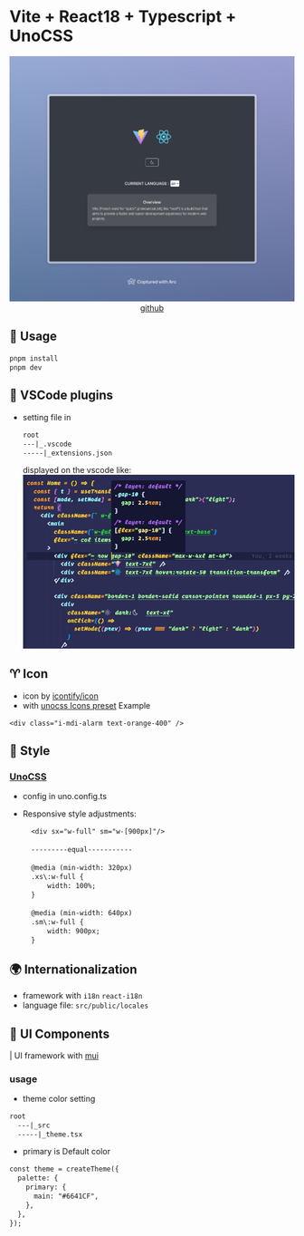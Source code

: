# Vite + React18 + Typescript + UnoCSS

<div align="center">
    <a href="#">
        <img src="./src/assets/screenShot.jpeg"/>
    </a>
</div>

<div align="center">
    <a href="https://github.com/Fizzbow/vite-template-react-unocss">github</a>
</div>

## 🔧 Usage

```
pnpm install
pnpm dev
```

## 📝 VSCode plugins

- setting file in

  ```
  root
  ---|_.vscode
  -----|_extensions.json
  ```

  displayed on the vscode like:
  <img src="./src/assets/vscode.jpeg"/>

## ♈️ Icon

- icon by [icontify/icon](https://icon-sets.iconify.design/)
- with [unocss Icons preset](https://unocss.dev/presets/icons) Example

```
<div class="i-mdi-alarm text-orange-400" />
```

## 🎨 Style

### [UnoCSS](https://unocss.dev/)

- config in uno.config.ts
- Responsive style adjustments:

  ```
    <div sx="w-full" sm="w-[900px]"/>

    ---------equal-----------

    @media (min-width: 320px)
    .xs\:w-full {
        width: 100%;
    }

    @media (min-width: 640px)
    .sm\:w-full {
        width: 900px;
    }

  ```

## 🌍 Internationalization

- framework with `i18n` `react-i18n`
- language file: `src/public/locales`

## 🚗 UI Components

| UI framework with [mui](https://mui.com/material-ui/all-components/)

### usage

- theme color setting

```
root
  ---|_src
  -----|_theme.tsx
```

- primary is Default color

```
const theme = createTheme({
  palette: {
    primary: {
      main: "#6641CF",
    },
  },
});
```
